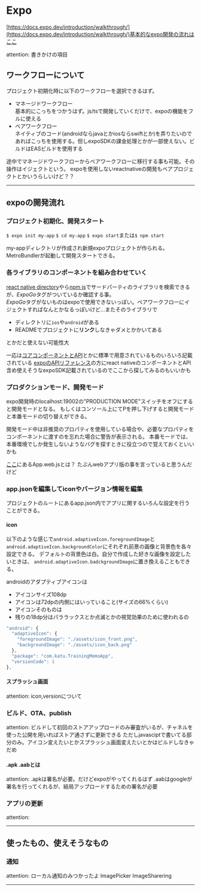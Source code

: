 # Expo

[https://docs.expo.dev/introduction/walkthrough/](https://docs.expo.dev/introduction/walkthrough/)基本的なexpo開発の流れはここ

attention: 書きかけの項目

## ワークフローについて
プロジェクト初期化時に以下のワークフローを選択できるはず。

- マネージドワークフロー  
  基本的にこっちをつかうはず。js/tsで開発していくだけで、expoの機能をフルに使える
- ベアワークフロー  
  ネイティブのコード(androidならjavaとかiosならswiftとか)を弄りたいのであればこっちを使用する。但しexpoSDKの課金処理とかが一部使えない。ビルドはEASビルドを使用する

途中でマネージドワークフローからベアワークフローに移行する事も可能。その操作はイジェクトという。
expoを使用しないreactnativeの開発もベアプロジェクトとかいうらしいけど？？

---

## expoの開発流れ

### プロジェクト初期化、開発スタート
`$ expo init my-app`
`$ cd my-app`
`$ expo start`または`$ npm start`

my-appディレクトリが作成され新規expoプロジェクトが作られる。
MetroBundlerが起動して開発スタートできる。

### 各ライブラリのコンポーネントを組み合わせていく
[react native directory](https://reactnative.directory/)やら[npm js](https://www.npmjs.com/)でサードパーティのライブラリを検索できるが、*ExpoGo*タグがついているか確認する事。  
*ExpoGo*タグがないものはexpoで使用できないっぽい。ベアワークフローにイジェクトすればなんとかなるっぽいけど…またそのライブラリで 

- ディレクトリに`ios`や`android`がある
- READMEでプロジェクトに**リンク**しなきゃダメとかかいてある  

とかだと使えない可能性大  

一応は[コアコンポーネントとAPI](https://reactnative.dev/docs/components-and-apis)とかに標準で用意されているものいろいろ記載されている
[expoのAPIリファレンス](https://docs.expo.dev/versions/latest/)の方にreact nativeのコンポーネントとAPI含め使えそうなexpoSDK記載されているのでここから探してみるのもいいかも

### プロダクションモード、開発モード
expo開発時のlocalhost:19002の"PRODUCTION MODE"スイッチをオフにすると開発モードとなる。
もしくはコンソール上にてPを押し下げすると開発モードと本番モードの切り替えができる。

開発モード中は非推奨のプロパティを使用している場合や、必要なプロパティをコンポーネントに渡すのを忘れた場合に警告が表示される。
本番モードでは、本番環境でしか発生しないようなバグを探すときに役立つので覚えておくといいかも

[ここ](https://docs.expo.dev/introduction/walkthrough/#use-the-expo-sdk-and-community-standard)にあるApp.web.jsとは？
たぶんwebアプリ版の事を言っていると思うんだけど

### app.jsonを編集してiconやバージョン情報を編集
プロジェクトのルートにあるapp.json内でアプリに関するいろんな設定を行うことができる。

#### icon
以下のような感じで`android.adaptiveIcon.foregroundImage`と`android.adaptiveIcon.backgroundColor`にそれぞれ前景の画像と背景色を各々設定できる。
デフォルトの背景色は白。自分で作成した好きな画像を設定したいときは、
`android.adaptiveIcon.badckgroundImage`に置き換えることもできる。

androidのアダプティブアイコンは
- アイコンサイズ108dp
- アイコンは72dpの内側にはいっていること(サイズの66%くらい)
- アイコンそのものは
- 残りの18dp分はパララックスとか点滅とかの視覚効果のために使われるの

```javascript
"android": {
  "adaptiveIcon": {
    "foregroundImage": "./assets/icon_front.png",
    "backgroundImage": "./assets/icon_back.png"
  },
  "package": "com.katu.TrainingMemoApp",
  "versionCode": 1
},
```

#### スプラッシュ画面


attention: icon,versionについて

### ビルド、OTA、publish
attention: ビルドして初回のストアアップロードのみ審査がいるが、チャネルを使った公開を用いればストア通さずに更新できる
ただしjavasciptで書いてる部分のみ。アイコン変えたいとかスプラッシュ画面変えたいとかはビルドしなきゃだめ

#### .apk .aabとは
attention: .apkは署名が必要。だけどexpoがやってくれるはず
.aabはgoogleが署名を行ってくれるが、結局アップロードするための署名が必要

### アプリの更新
attention:

---

## 使ったもの、使えそうなもの
### 通知
attention: ローカル通知のみつかったよ
ImagePicker
ImageSharering



--- 
